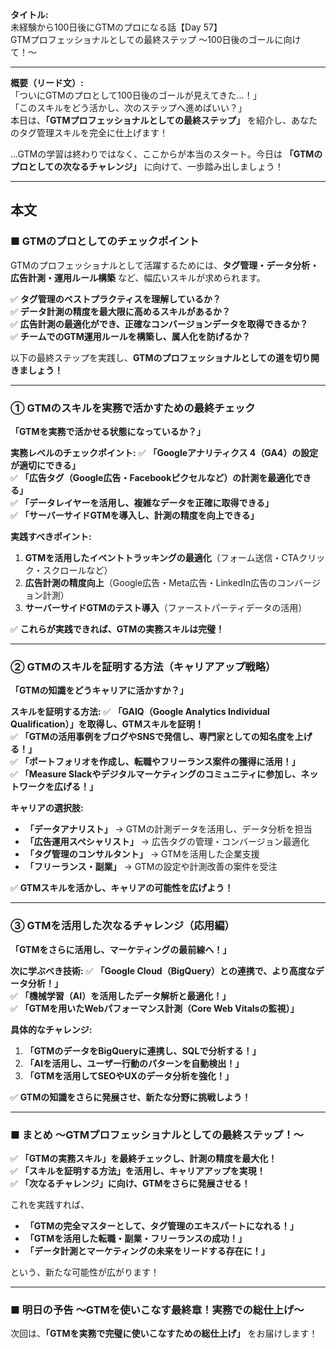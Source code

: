 **タイトル:**  
未経験から100日後にGTMのプロになる話【Day 57】  
GTMプロフェッショナルとしての最終ステップ 〜100日後のゴールに向けて！〜

---

**概要（リード文）:**  
「ついにGTMのプロとして100日後のゴールが見えてきた…！」  
「このスキルをどう活かし、次のステップへ進めばいい？」  
本日は、**「GTMプロフェッショナルとしての最終ステップ」** を紹介し、あなたのタグ管理スキルを完全に仕上げます！

…GTMの学習は終わりではなく、ここからが本当のスタート。今日は **「GTMのプロとしての次なるチャレンジ」** に向けて、一歩踏み出しましょう！

---

## **本文**

### ■ GTMのプロとしてのチェックポイント

GTMのプロフェッショナルとして活躍するためには、**タグ管理・データ分析・広告計測・運用ルール構築** など、幅広いスキルが求められます。

✅ **タグ管理のベストプラクティスを理解しているか？**  
✅ **データ計測の精度を最大限に高めるスキルがあるか？**  
✅ **広告計測の最適化ができ、正確なコンバージョンデータを取得できるか？**  
✅ **チームでのGTM運用ルールを構築し、属人化を防げるか？**  

以下の最終ステップを実践し、**GTMのプロフェッショナルとしての道を切り開きましょう！**

---

### **① GTMのスキルを実務で活かすための最終チェック**

 **「GTMを実務で活かせる状態になっているか？」**

 **実務レベルのチェックポイント:**
✅ **「Googleアナリティクス 4（GA4）の設定が適切にできる」**  
✅ **「広告タグ（Google広告・Facebookピクセルなど）の計測を最適化できる」**  
✅ **「データレイヤーを活用し、複雑なデータを正確に取得できる」**  
✅ **「サーバーサイドGTMを導入し、計測の精度を向上できる」**  

 **実践すべきポイント:**
1. **GTMを活用したイベントトラッキングの最適化**（フォーム送信・CTAクリック・スクロールなど）
2. **広告計測の精度向上**（Google広告・Meta広告・LinkedIn広告のコンバージョン計測）
3. **サーバーサイドGTMのテスト導入**（ファーストパーティデータの活用）

✅ **これらが実践できれば、GTMの実務スキルは完璧！**

---

### **② GTMのスキルを証明する方法（キャリアアップ戦略）**

 **「GTMの知識をどうキャリアに活かすか？」**

 **スキルを証明する方法:**
✅ **「GAIQ（Google Analytics Individual Qualification）」を取得し、GTMスキルを証明！**  
✅ **「GTMの活用事例をブログやSNSで発信し、専門家としての知名度を上げる！」**  
✅ **「ポートフォリオを作成し、転職やフリーランス案件の獲得に活用！」**  
✅ **「Measure Slackやデジタルマーケティングのコミュニティに参加し、ネットワークを広げる！」**  

 **キャリアの選択肢:**
- **「データアナリスト」** → GTMの計測データを活用し、データ分析を担当
- **「広告運用スペシャリスト」** → 広告タグの管理・コンバージョン最適化
- **「タグ管理のコンサルタント」** → GTMを活用した企業支援
- **「フリーランス・副業」** → GTMの設定や計測改善の案件を受注

✅ **GTMスキルを活かし、キャリアの可能性を広げよう！**

---

### **③ GTMを活用した次なるチャレンジ（応用編）**

 **「GTMをさらに活用し、マーケティングの最前線へ！」**

 **次に学ぶべき技術:**
✅ **「Google Cloud（BigQuery）との連携で、より高度なデータ分析！」**  
✅ **「機械学習（AI）を活用したデータ解析と最適化！」**  
✅ **「GTMを用いたWebパフォーマンス計測（Core Web Vitalsの監視）」**  

 **具体的なチャレンジ:**
1. **「GTMのデータをBigQueryに連携し、SQLで分析する！」**
2. **「AIを活用し、ユーザー行動のパターンを自動検出！」**
3. **「GTMを活用してSEOやUXのデータ分析を強化！」**

✅ **GTMの知識をさらに発展させ、新たな分野に挑戦しよう！**

---

### **■ まとめ 〜GTMプロフェッショナルとしての最終ステップ！〜**

✅ **「GTMの実務スキル」を最終チェックし、計測の精度を最大化！**  
✅ **「スキルを証明する方法」を活用し、キャリアアップを実現！**  
✅ **「次なるチャレンジ」に向け、GTMをさらに発展させる！**  

これを実践すれば、
- **「GTMの完全マスターとして、タグ管理のエキスパートになれる！」**
- **「GTMを活用した転職・副業・フリーランスの成功！」**
- **「データ計測とマーケティングの未来をリードする存在に！」**

という、新たな可能性が広がります！

---

### **■ 明日の予告 〜GTMを使いこなす最終章！実務での総仕上げ〜**

次回は、**「GTMを実務で完璧に使いこなすための総仕上げ」** をお届けします！

